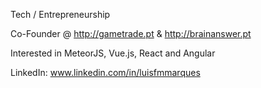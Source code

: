 Tech / Entrepreneurship

Co-Founder @ http://gametrade.pt & http://brainanswer.pt

Interested in MeteorJS, Vue.js, React and Angular

LinkedIn: www.linkedin.com/in/luisfmmarques

<!--
- 👋 Hi, I’m @m-arques
- 👀 I’m interested in ...
- 🌱 I’m currently learning ...
- 💞️ I’m looking to collaborate on ...
- 📫 How to reach me ...
--->
